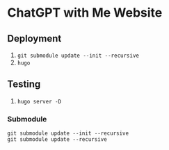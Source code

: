 # ChatGPT with Me Website

## Deployment
1. `git submodule update --init --recursive`
2. `hugo`

## Testing
1. `hugo server -D`

### Submodule
```
git submodule update --init --recursive
git submodule update --recursive
```
